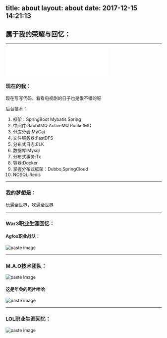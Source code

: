 title: about
layout: about
date: 2017-12-15 14:21:13
---
## 属于我的荣耀与回忆：

------------

<iframe frameborder="no" border="0" marginwidth="0" marginheight="0" width=330 height=86 src="//music.163.com/outchain/player?type=2&id=479422062&auto=1&height=66"></iframe>

### 现在的我：
现在写写代码，看看电视剧的日子也是很不错的呀

后台技术：
1. 框架：SpringBoot Mybatis Spring
2. 中间件:RabbitMQ ActiveMQ RocketMQ
3. 分库分表:MyCat
4. 文件服务器:FastDFS
5. 分布式日志:ELK
6. 数据库:Mysql
7. 分布式事务:Tx
8. 容器:Docker
9. 掌握分布式框架：Dubbo,SpringCloud
10. NOSQL:Redis

------------
### 我的梦想是：
玩遍全世界，吃遍全世界

------------

### War3职业生涯回忆：
#### Agfox职业战队：
![paste image](http://oisa91ton.bkt.clouddn.com/1.jpg)

------------

### M.A.O技术团队：
![paste image](http://oisa91ton.bkt.clouddn.com/1513414216435vntz3tln.png?imageslim)

#### 这是年会的照片哈哈
![paste image](http://oisa91ton.bkt.clouddn.com/151341426530208bttzpy.png?imageslim)

------------

### LOL职业生涯回忆：
![paste image](http://oisa91ton.bkt.clouddn.com/1513414230473b8ptgi9t.png?imageslim)